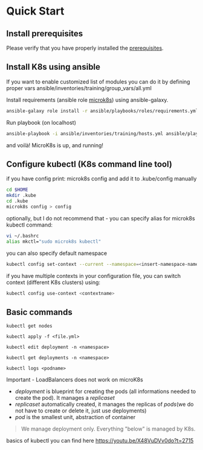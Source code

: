 # Quick Start

## Install prerequisites

Please verify that you have properly installed the [prerequisites](./prerequisites.md).

## Install K8s using ansible 

If you want to enable customized list of modules you can do it by defining proper vars ansible/inventories/training/group_vars/all.yml

Install requirements (ansible role [microk8s](https://github.com/pawelmarkowski/ansible-microk8s)) using ansible-galaxy.

```bash
ansible-galaxy role install -r ansible/playbooks/roles/requirements.yml --force
```

Run playbook (on localhost)

```bash
ansible-playbook -i ansible/inventories/training/hosts.yml ansible/playbooks/microk8s.yml --extra-vars "variable_host=localhost" -K
```

and voilà! MicroK8s is up, and running!

## Configure kubectl (K8s command line tool)

if you have config print: microk8s config and add it to .kube/config manually

```bash
cd $HOME
mkdir .kube
cd .kube
microk8s config > config
```

optionally, but I do not recommend that - you can specify alias for microk8s kubectl command:
```bash
vi ~/.bashrc
alias mkctl="sudo microk8s kubectl"
```

you can also specify default namespace
```bash
kubectl config set-context --current --namespace=<insert-namespace-name-here>
```

if you have multiple contexts in your configuration file, you can switch context (different K8s clusters) using:
```bash
kubectl config use-context <contextname>
```

## Basic commands

`kubectl get nodes`

`kubectl apply -f <file.yml>`

`kubectl edit deployment -n <namespace>`

`kubectl get deployments -n <namespace>`

`kubectl logs <podname>`

Important - LoadBalancers does not work on microK8s

* _deployment_ is blueprint for creating the pods (all informations needed to create the pod). It manages a _replicaset_
* _replicaset_ automatically created, it manages the replicas of _pods_(we do not have to create or delete it, just use deployments)
* _pod_ is the smallest unit, abstraction of container 

> We manage deployment only. Everything "below" is managed by K8s.

basics of kubectl you can find here <https://youtu.be/X48VuDVv0do?t=2715>